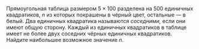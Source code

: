 Прямоугольная таблица размером $5 \times 100$ разделена на 500 единичных квадратиков, $n$ из которых покрашены в чёрный цвет, остальные — в белый. Два единичных квадратика называются <i>соседними,</i> если они имеют общую сторону. Каждый из единичных квадратиков в таблице имеет не более двух соседних чёрных единичных квадратиков. Найдите наибольшее возможное значение $n$.